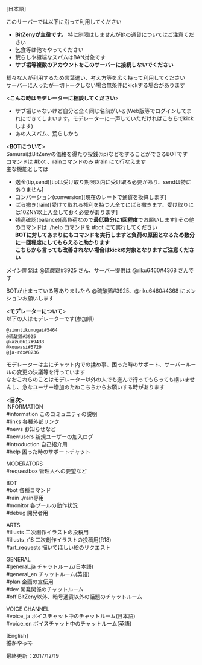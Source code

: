 [日本語]

このサーバーでは以下に沿って利用してください
- **BitZenyが主役です。** 特に制限はしませんが他の通貨についてはご注意ください
- 乞食等は他でやってください
- 荒らしや極端なスパムはBAN対象です
- **サブ垢等複数のアカウントをこのサーバーに接続しないでください**

様々な人が利用するため言葉遣い、考え方等を広く持って利用してください  
サーバーに入ったが一切トークしない場合無条件にkickする場合があります

<**こんな時はモデレーターに相談してください**>  
- サブ垢じゃないけど自分と全く同じ名前がいる(Web版等でログインしてまれにできてしまいます。モデレーターに一声していただければこちらでkickします)
- あの人スパム、荒らしかも

<**BOTについて**>  
SamuraiはBitZenyの価格を得たり投銭(tip)などをすることができるBOTです  
コマンドは #bot 、rainコマンドのみ #rain にて行なえます  
主な機能としては  
- 送金(tip,send)[tipは受け取り期限以内に受け取る必要があり、sendは特にありません]
- コンバーション(conversion)[現在のレートで通貨を換算します]
- ばら撒き(rain)[受けて取れる権利を持つ人全てにばら撒きます、受け取りには10ZNY以上入金しておく必要があります]
- 残高確認(balance)[高負荷なので**最低数分に1回程度**でお願いします]
その他のコマンドは ./help コマンドを #bot にて実行してください  
**BOTに対してあまりにもコマンドを実行しますと負荷の原因となるため数分に一回程度にしてもらえると助かります**  
**こちらから言っても改善されない場合はkickの対象となりますご注意ください**  

メイン開発は @硫酸鶏#3925 さん、サーバー提供は @riku6460#4368 さんです  

BOTが止まっている等ありましたら @硫酸鶏#3925、@riku6460#4368 にメンションお願いします

<**モデレーターについて**>  
以下の人はモデレーターです(参加順)
```
@zinntikumugai#5464
@硫酸鶏#3925
@kazu0617#9438
@kouwasi#5729
@ja-rdx#8236
```
モデレーターは主にチャット内での揉め事、困った時のサポート、サーバールールの変更の決議等を行っています  
なおこれらのことはモデレーター以外の人でも進んで行ってもらっても構いませんし、急なユーザー増加のためこちらからお願いする時があります  

<**目次**>  
INFORMATION  
#information このコミュニティの説明  
#links 各種外部リンク  
#news お知らせなど  
#newusers 新規ユーザーの加入ログ  
#introduction 自己紹介用  
#help 困った時のサポートチャット  

MODERATORS  
#requestbox 管理人への要望など  

BOT  
#bot 各種コマンド  
#rain ./rain専用  
#monitor 各プールの動作状況  
#debug 開発者用  

ARTS  
#illusts 二次創作イラストの投稿用  
#illusts_r18 二次創作イラストの投稿用(R18)  
#art_requests 描いてほしい絵のリクエスト  

GENERAL  
#general_ja チャットルーム(日本語)  
#general_en チャットルーム(英語)  
#plan 企画の宣伝用  
#dev 開発関係のチャットルーム    
#off BitZeny以外、暗号通貨以外の話題のチャットルーム

VOICE CHANNEL  
#voice_ja ボイスチャット中のチャットルーム(日本語)  
#voice_en ボイスチャット中のチャットルーム(英語)  

[English]  
~~誰かやって~~

最終更新：2017/12/19
